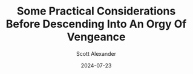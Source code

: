 ---
layout: podcast
title: "Some Practical Considerations Before Descending Into An Orgy Of Vengeance"
author: Scott Alexander
description: https://www.astralcodexten.com/p/some-practical-considerations-before
date: 2024-07-23
length: 5138173
duration: 1284
guid: some-practical-considerations-before
---